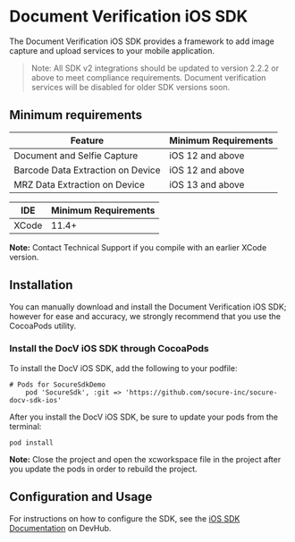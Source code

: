 # Document Verification iOS SDK

The Document Verification iOS SDK provides a framework to add image capture and upload services to your mobile application.

>Note: All SDK v2 integrations should be updated to version 2.2.2 or above to meet compliance requirements. Document verification services will be disabled for older SDK versions soon.

## Minimum requirements

| Feature                           | Minimum Requirements |
| --------------------------------- | -------------------- |
| Document and Selfie Capture       | iOS 12 and above     |
| Barcode Data Extraction on Device | iOS 12 and above     |
| MRZ Data Extraction on Device     | iOS 13 and above     |

| IDE   | Minimum Requirements |
| ----- | -------------------- |
| XCode | 11.4+                |

**Note:** Contact Technical Support if you compile with an earlier XCode version.

## Installation

You can manually download and install the Document Verification iOS SDK; however for ease and accuracy, we strongly recommend that you use the CocoaPods utility.

### Install the DocV iOS SDK through CocoaPods

To install the DocV iOS SDK, add the following to your podfile:

```
# Pods for SocureSdkDemo
    pod 'SocureSdk', :git => 'https://github.com/socure-inc/socure-docv-sdk-ios'

```

After you install the DocV iOS SDK, be sure to update your pods from the terminal:

```
pod install
```

**Note:** Close the project and open the xcworkspace file in the project after you update the pods in order to rebuild the project.

## Configuration and Usage 

For instructions on how to configure the SDK, see the [iOS SDK Documentation](https://developer.socure.com/guide/iossdk) on DevHub.



